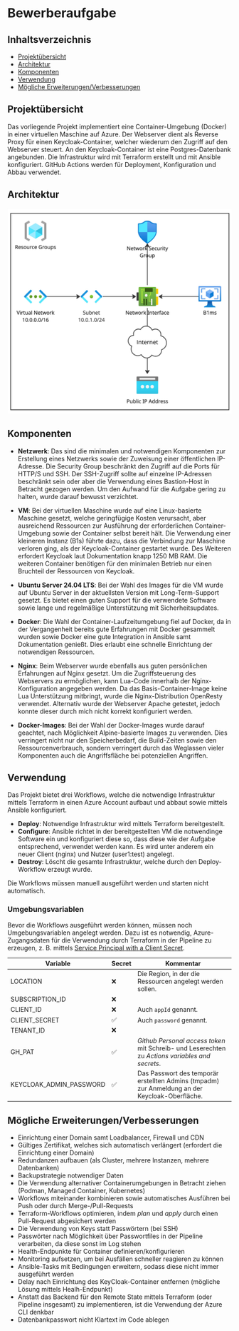 # Bewerberaufgabe

## Inhaltsverzeichnis

- [Projektübersicht](#projektübersicht)
- [Architektur](#architektur)
- [Komponenten](#komponenten)
- [Verwendung](#verwendung)
- [Mögliche Erweiterungen/Verbesserungen](#mögliche-erweiterungenverbesserungen)

## Projektübersicht

Das vorliegende Projekt implementiert eine Container-Umgebung (Docker) in einer virtuellen Maschine auf Azure. Der Webserver dient als Reverse Proxy für einen Keycloak-Container, welcher wiederum den Zugriff auf den Webserver steuert. An den Keycloak-Container ist eine Postgres-Datenbank angebunden. Die Infrastruktur wird mit Terraform erstellt und mit Ansible konfiguriert. GitHub Actions werden für Deployment, Konfiguration und Abbau verwendet.

## Architektur

![Architektur bei Microsoft Azure](architecture.jpg)

## Komponenten

- **Netzwerk**: Das sind die minimalen und notwendigen Komponenten zur Erstellung eines Netzwerks sowie der Zuweisung einer öffentlichen IP-Adresse. Die Security Group beschränkt den Zugriff auf die Ports für HTTP/S und SSH. Der SSH-Zugriff sollte auf einzelne IP-Adressen beschränkt sein oder aber die Verwendung eines Bastion-Host in Betracht gezogen werden. Um den Aufwand für die Aufgabe gering zu halten, wurde darauf bewusst verzichtet.

- **VM**: Bei der virtuellen Maschine wurde auf eine Linux-basierte Maschine gesetzt, welche geringfügige Kosten verursacht, aber ausreichend Ressourcen zur Ausführung der erforderlichen Container-Umgebung sowie der Container selbst bereit hält. Die Verwendung einer kleineren Instanz (B1s) führte dazu, dass die Verbindung zur Maschine verloren ging, als der Keycloak-Container gestartet wurde. Des Weiteren erfordert Keycloak laut Dokumentation knapp 1250 MB RAM. Die weiteren Container benötigen für den minimalen Betrieb nur einen Bruchteil der Ressourcen von Keycloak.

- **Ubuntu Server 24.04 LTS**: Bei der Wahl des Images für die VM wurde auf Ubuntu Server in der aktuellsten Version mit Long-Term-Support gesetzt. Es bietet einen guten Support für die verwendete Software sowie lange und regelmäßige Unterstützung mit Sicherheitsupdates.

- **Docker**: Die Wahl der Container-Laufzeitumgebung fiel auf Docker, da in der Vergangenheit bereits gute Erfahrungen mit Docker gesammelt wurden sowie Docker eine gute Integration in Ansible samt Dokumentation genießt. Dies erlaubt eine schnelle Einrichtung der notwendigen Ressourcen.

- **Nginx**: Beim Webserver wurde ebenfalls aus guten persönlichen Erfahrungen auf Nginx gesetzt. Um die Zugriffsteuerung des Webservers zu ermöglichen, kann Lua-Code innerhalb der Nginx-Konfiguration angegeben werden. Da das Basis-Container-Image keine Lua Unterstützung mitbringt, wurde die Nginx-Distribution OpenResty verwendet. Alternativ wurde der Webserver Apache getestet, jedoch konnte dieser durch mich nicht korrekt konfiguriert werden.

- **Docker-Images**: Bei der Wahl der Docker-Images wurde darauf geachtet, nach Möglichkeit Alpine-basierte Images zu verwenden. Dies verringert nicht nur den Speicherbedarf, die Build-Zeiten sowie den Ressourcenverbrauch, sondern verringert durch das Weglassen vieler Komponenten auch die Angriffsfläche bei potenziellen Angriffen.

## Verwendung

Das Projekt bietet drei Workflows, welche die notwendige Infrastruktur mittels Terraform in einen Azure Account aufbaut und abbaut sowie mittels Ansible konfiguriert.

- **Deploy**: Notwendige Infrastruktur wird mittels Terraform bereitgestellt.
- **Configure**: Ansible richtet in der bereitgestellten VM die notwendinge Software ein und konfiguriert diese so, dass diese wie der Aufgabe entsprechend, verwendet werden kann. Es wird unter anderem ein neuer Client (nginx) und Nutzer (user1:test) angelegt.
- **Destroy**: Löscht die gesamte Infrastruktur, welche durch den Deploy-Workflow erzeugt wurde.

Die Workflows müssen manuell ausgeführt werden und starten nicht automatisch.

### Umgebungsvariablen

Bevor die Workflows ausgeführt werden können, müssen noch Umgebungsvariablen angelegt werden. Dazu ist es notwendig, Azure-Zugangsdaten für die Verwendung durch Terraform in der Pipeline zu erzeugen, z. B. mittels [Service Principal with a Client Secret](https://registry.terraform.io/providers/hashicorp/azurerm/latest/docs/guides/service_principal_client_secret).

| Variable                | Secret | Kommentar                                                                                       |
| ----------------------- | ------ | ----------------------------------------------------------------------------------------------- |
| LOCATION                | ❌     | Die Region, in der die Ressourcen angelegt werden sollen.                                       |
| SUBSCRIPTION_ID         | ❌     |                                                                                                 |
| CLIENT_ID               | ❌     | Auch `appId` genannt.                                                                           |
| CLIENT_SECRET           | ✅     | Auch `password` genannt.                                                                        |
| TENANT_ID               | ❌     |                                                                                                 |
| GH_PAT                  | ✅     | _Github Personal access token_ mit Schreib- und Leserechten zu _Actions variables and secrets_. |
| KEYCLOAK_ADMIN_PASSWORD | ✅     | Das Passwort des temporär erstellten Admins (tmpadm) zur Anmeldung an der Keycloak-Oberfläche.  |

## Mögliche Erweiterungen/Verbesserungen

- Einrichtung einer Domain samt Loadbalancer, Firewall und CDN
- Gültiges Zertifikat, welches sich automatisch verlängert (erfordert die Einrichtung einer Domain)
- Redundanzen aufbauen (als Cluster, mehrere Instanzen, mehrere Datenbanken)
- Backupstrategie notwendiger Daten
- Die Verwendung alternativer Containerumgebungen in Betracht ziehen (Podman, Managed Container, Kubernetes)
- Workflows miteinander kombinieren sowie automatisches Ausführen bei Push oder durch Merge-/Pull-Requests
- Terraform-Workflows optimieren, indem _plan_ und _apply_ durch einen Pull-Request abgesichert werden
- Die Verwendung von Keys statt Passwörtern (bei SSH)
- Passwörter nach Möglichkeit über Passwortfiles in der Pipeline verarbeiten, da diese sonst im Log stehen
- Health-Endpunkte für Container definieren/konfigurieren
- Monitoring aufsetzen, um bei Ausfällen schneller reagieren zu können
- Ansible-Tasks mit Bedingungen erweitern, sodass diese nicht immer ausgeführt werden
- Delay nach Einrichtung des KeyCloak-Container entfernen (mögliche Lösung mittels Healh-Endpunkt)
- Anstatt das Backend für den Remote State mittels Terraform (oder Pipeline insgesamt) zu implementieren, ist die Verwendung der Azure CLI denkbar
- Datenbankpasswort nicht Klartext im Code ablegen
